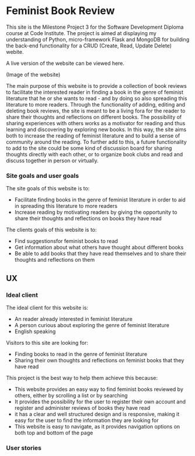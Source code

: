 # Feminist Book Review

This site is the Milestone Project 3 for the Software Development 
Diploma course at Code Institute. The project is aimed at displaying
my understanding of Python, micro-framework Flask and MongoDB for
building the back-end functionality for a CRUD (Create, Read, Update
Delete) webite.

A live version of the website can be viewed here.

(Image of the website)



The main purpose of this website is to provide a collection of book reviews
to facilitate the interested reader in finding a book in the genre of feminist
literature that he or she wants to read - and by doing so also spreading this 
literature to more readers. Through the functionality of adding, editing and
deleting book reviews, the site is meant to be a living fora for the reader to
share their thoughts and reflections on different books. The possibility of 
sharing experiences with others works as a motivator for reading and thus learning 
and discovering by exploring new books. In this way, the site aims both to increase
the reading of feminist literature and to build a sense of community around the reading.
To further add to this, a future functionality to add to the site could be some kind
of discussion board for sharing thoughts directly with each other, or to organize 
book clubs and read and discuss together in person or virtually.

### Site goals and user goals

The site goals of this website is to:
* Facilitate finding books in the genre of feminist literature in order to aid in spreading
  this literature to more readers
* Increase reading by motivating readers by giving the opportunity to share their thoughts
  and reflections on books they have read

The clients goals of this website is to:
* Find suggestionsfor feminist books to read
* Get information about what others have thought about different books
* Be able to add books that they have read themselves and to share their thoughts and 
  reflections on them


## UX

### Ideal client

The ideal client for this website is:
* An reader already interested in feminist literature
* A person curious about exploring the genre of feminist literature
* English speaking

Visitors to this site are looking for:
* Finding books to read in the genre of feminist literature
* Sharing their own thoughts and reflections on feminist books that they have read

This project is the best way to help them achieve this because:
* This website provides an easy way to find feminist books reviewed by others, either
  by scrolling a list or by searching
* It provides the possibility for the user to register their own account and register
  and administer reviews of books they have read
* it has a clear and well structured design and is responsive, making it easy for the
  user to find the information they are looking for
* This website is easy to navigate, as it provides navigation options on both top and 
  bottom of the page


### User stories

